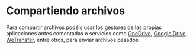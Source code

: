 # Compartiendo archivos

Para compartir archivos podéis usar los gestores de las propias aplicaciones antes comentadas o servicios como [OneDrive](https://onedrive.live.com/), [Google Drive](https://drive.google.com/), [WeTransfer](https://wetransfer.com/), entre otros, para enviar archivos pesados.

